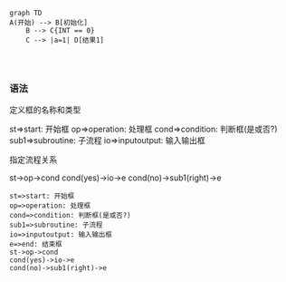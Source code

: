 



```mermaid
graph TD
A(开始) --> B[初始化]
    B --> C{INT == 0}
    C --> |a=1| D[结果1]
   



```

### 语法

定义框的名称和类型

st=>start: 开始框
op=>operation: 处理框
cond=>condition: 判断框(是或否?)
sub1=>subroutine: 子流程
io=>inputoutput: 输入输出框

指定流程关系

st->op->cond
cond(yes)->io->e
cond(no)->sub1(right)->e

```flow
st=>start: 开始框
op=>operation: 处理框
cond=>condition: 判断框(是或否?)
sub1=>subroutine: 子流程
io=>inputoutput: 输入输出框
e=>end: 结束框
st->op->cond
cond(yes)->io->e
cond(no)->sub1(right)->e
```